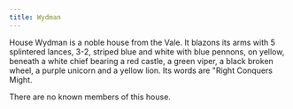 ```yaml
---
title: Wydman
---
```


House Wydman is a noble house from the Vale. It blazons its arms with 5 splintered lances, 3-2, striped blue and white with blue pennons, on yellow, beneath a white chief bearing a red castle, a green viper, a black broken wheel, a purple unicorn and a yellow lion. Its words are "Right Conquers Might.

There are no known members of this house.



